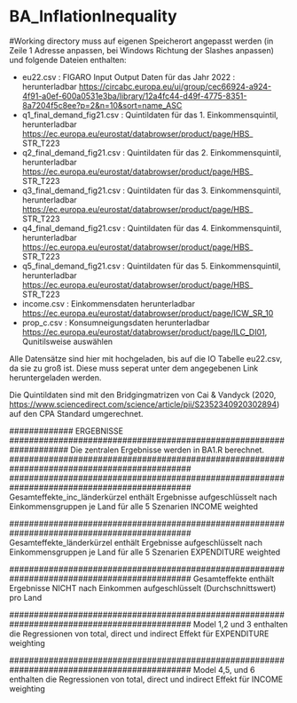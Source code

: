 # BA_InflationInequality
#Working directory muss auf eigenen Speicherort angepasst werden (in Zeile 1 Adresse anpassen, bei Windows Richtung der Slashes anpassen) und folgende Dateien enthalten:
- eu22.csv : FIGARO Input Output Daten für das Jahr 2022 : herunterladbar https://circabc.europa.eu/ui/group/cec66924-a924-4f91-a0ef-600a0531e3ba/library/12a4fc44-d49f-4775-8351-8a7204f5c8ee?p=2&n=10&sort=name_ASC
- q1_final_demand_fig21.csv : Quintildaten für das 1. Einkommensquintil, herunterladbar  https://ec.europa.eu/eurostat/databrowser/product/page/HBS_
STR_T223
- q2_final_demand_fig21.csv : Quintildaten für das 2. Einkommensquintil, herunterladbar  https://ec.europa.eu/eurostat/databrowser/product/page/HBS_
STR_T223
- q3_final_demand_fig21.csv : Quintildaten für das 3. Einkommensquintil, herunterladbar  https://ec.europa.eu/eurostat/databrowser/product/page/HBS_
STR_T223
- q4_final_demand_fig21.csv : Quintildaten für das 4. Einkommensquintil, herunterladbar  https://ec.europa.eu/eurostat/databrowser/product/page/HBS_
STR_T223
- q5_final_demand_fig21.csv : Quintildaten für das 5. Einkommensquintil, herunterladbar  https://ec.europa.eu/eurostat/databrowser/product/page/HBS_
STR_T223
- income.csv : Einkommensdaten herunterladbar https://ec.europa.eu/eurostat/databrowser/product/page/ICW_SR_10
- prop_c.csv : Konsumneigungsdaten herunterladbar https://ec.europa.eu/eurostat/databrowser/product/page/ILC_DI01, Qunitilsweise auswählen

Alle Datensätze sind hier mit hochgeladen, bis auf die IO Tabelle eu22.csv, da sie zu groß ist. Diese muss seperat unter dem angegebenen Link heruntergeladen werden.

Die Quintildaten sind mit den Bridgingmatrizen von Cai & Vandyck (2020, https://www.sciencedirect.com/science/article/pii/S2352340920302894) auf den CPA Standard umgerechnet.

############# ERGEBNISSE ####################################################################
Die zentralen Ergebnisse werden in BA1.R berechnet. 
#############################################################################################
#############################################################################################
Gesamteffekte_inc_länderkürzel enthält Ergebnisse aufgeschlüsselt nach Einkommensgruppen
je Land für alle 5 Szenarien INCOME weighted

#############################################################################################
Gesamteffekte_länderkürzel enthält Ergebnisse aufgeschlüsselt nach Einkommensgruppen
je Land für alle 5 Szenarien EXPENDITURE weighted

#############################################################################################
Gesamteffekte enthält Ergebnisse NICHT nach Einkommen aufgeschlüsselt (Durchschnittswert) pro Land

#############################################################################################
Model 1,2 und 3 enthalten die Regressionen von total, direct und indirect Effekt für EXPENDITURE weighting

#############################################################################################
Model 4,5, und 6 enthalten die Regressionen von total, direct und indirect Effekt für INCOME weighting

